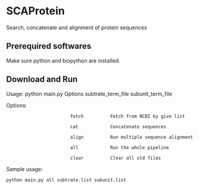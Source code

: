 # SCAProtein
Search, concatenate and alignment of protein sequences

## **Prerequired softwares**
Make sure python and biopython are installed.

## **Download and Run**

Usage: python main.py Options subtrate_term_file subunit_term_file 

Options:

							fetch          Fetch from NCBI by give list

							cat            Concatenate sequences

							align          Run multiple sequence alignment

							all            Run the whole pipeline

							clear          Clear all old files
							
Sample usage:

	python main.py all subtrate.list subunit.list